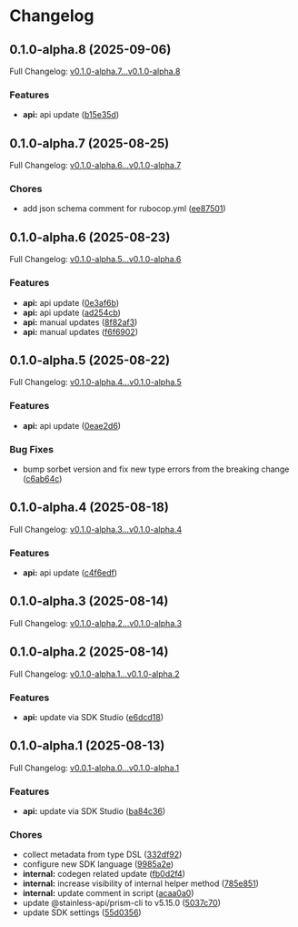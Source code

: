 # Changelog

## 0.1.0-alpha.8 (2025-09-06)

Full Changelog: [v0.1.0-alpha.7...v0.1.0-alpha.8](https://github.com/DayMoonDevelopment/post-for-me-ruby/compare/v0.1.0-alpha.7...v0.1.0-alpha.8)

### Features

* **api:** api update ([b15e35d](https://github.com/DayMoonDevelopment/post-for-me-ruby/commit/b15e35d20fbac883c45ae3241b432b2fcbc8219e))

## 0.1.0-alpha.7 (2025-08-25)

Full Changelog: [v0.1.0-alpha.6...v0.1.0-alpha.7](https://github.com/DayMoonDevelopment/post-for-me-ruby/compare/v0.1.0-alpha.6...v0.1.0-alpha.7)

### Chores

* add json schema comment for rubocop.yml ([ee87501](https://github.com/DayMoonDevelopment/post-for-me-ruby/commit/ee8750167bee18e813616a6c2ee65c62014dddd1))

## 0.1.0-alpha.6 (2025-08-23)

Full Changelog: [v0.1.0-alpha.5...v0.1.0-alpha.6](https://github.com/DayMoonDevelopment/post-for-me-ruby/compare/v0.1.0-alpha.5...v0.1.0-alpha.6)

### Features

* **api:** api update ([0e3af6b](https://github.com/DayMoonDevelopment/post-for-me-ruby/commit/0e3af6bc9a6a2d504d46e258b52c4abdfd59e861))
* **api:** api update ([ad254cb](https://github.com/DayMoonDevelopment/post-for-me-ruby/commit/ad254cb4166a2cb3c3e5ef3f0bbec7a4c472e161))
* **api:** manual updates ([8f82af3](https://github.com/DayMoonDevelopment/post-for-me-ruby/commit/8f82af3f45bfa36142ed3ccf997befff54879787))
* **api:** manual updates ([f6f6902](https://github.com/DayMoonDevelopment/post-for-me-ruby/commit/f6f6902b6528c4a5ee9ac2f5646372ee9c8b792e))

## 0.1.0-alpha.5 (2025-08-22)

Full Changelog: [v0.1.0-alpha.4...v0.1.0-alpha.5](https://github.com/DayMoonDevelopment/post-for-me-ruby/compare/v0.1.0-alpha.4...v0.1.0-alpha.5)

### Features

* **api:** api update ([0eae2d6](https://github.com/DayMoonDevelopment/post-for-me-ruby/commit/0eae2d659f9b0faeb3e8bcddb12a273343314e3d))


### Bug Fixes

* bump sorbet version and fix new type errors from the breaking change ([c6ab64c](https://github.com/DayMoonDevelopment/post-for-me-ruby/commit/c6ab64c6459562d58a4858b6a9a47e9a1cdf6c73))

## 0.1.0-alpha.4 (2025-08-18)

Full Changelog: [v0.1.0-alpha.3...v0.1.0-alpha.4](https://github.com/DayMoonDevelopment/post-for-me-ruby/compare/v0.1.0-alpha.3...v0.1.0-alpha.4)

### Features

* **api:** api update ([c4f6edf](https://github.com/DayMoonDevelopment/post-for-me-ruby/commit/c4f6edf0b6af61e9490d6f82227ae3ec87257d11))

## 0.1.0-alpha.3 (2025-08-14)

Full Changelog: [v0.1.0-alpha.2...v0.1.0-alpha.3](https://github.com/DayMoonDevelopment/post-for-me-ruby/compare/v0.1.0-alpha.2...v0.1.0-alpha.3)

## 0.1.0-alpha.2 (2025-08-14)

Full Changelog: [v0.1.0-alpha.1...v0.1.0-alpha.2](https://github.com/DayMoonDevelopment/post-for-me-ruby/compare/v0.1.0-alpha.1...v0.1.0-alpha.2)

### Features

* **api:** update via SDK Studio ([e6dcd18](https://github.com/DayMoonDevelopment/post-for-me-ruby/commit/e6dcd18301dfba1f3599c190d9fe0122e13f5795))

## 0.1.0-alpha.1 (2025-08-13)

Full Changelog: [v0.0.1-alpha.0...v0.1.0-alpha.1](https://github.com/DayMoonDevelopment/post-for-me-ruby/compare/v0.0.1-alpha.0...v0.1.0-alpha.1)

### Features

* **api:** update via SDK Studio ([ba84c36](https://github.com/DayMoonDevelopment/post-for-me-ruby/commit/ba84c363df972115536055a856fc88018bd100a1))


### Chores

* collect metadata from type DSL ([332df92](https://github.com/DayMoonDevelopment/post-for-me-ruby/commit/332df92f64a5c4c4a785fd4f0fbb3592e44a76b1))
* configure new SDK language ([9985a2e](https://github.com/DayMoonDevelopment/post-for-me-ruby/commit/9985a2e4959261f12d25399c53a185b6cf7f899a))
* **internal:** codegen related update ([fb0d2f4](https://github.com/DayMoonDevelopment/post-for-me-ruby/commit/fb0d2f491fb6ecfd9228f17b7dbacfc058861b65))
* **internal:** increase visibility of internal helper method ([785e851](https://github.com/DayMoonDevelopment/post-for-me-ruby/commit/785e851acf28360a16f0ea52908f2f5e30a9328f))
* **internal:** update comment in script ([acaa0a0](https://github.com/DayMoonDevelopment/post-for-me-ruby/commit/acaa0a02d1cd0322c46f149988d2465150c95ca7))
* update @stainless-api/prism-cli to v5.15.0 ([5037c70](https://github.com/DayMoonDevelopment/post-for-me-ruby/commit/5037c7051dd04812b7d0ddc48b32ab3df66c3d86))
* update SDK settings ([55d0356](https://github.com/DayMoonDevelopment/post-for-me-ruby/commit/55d0356920869865280bc1d4e8228c27ab6e871f))
